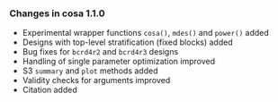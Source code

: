 ### Changes in cosa 1.1.0
 - Experimental wrapper functions `cosa()`, `mdes()` and `power()` added
 - Designs with top-level stratification (fixed blocks) added
 - Bug fixes for `bcrd4r2` and `bcrd4r3` designs
 - Handling of single parameter optimization improved
 - S3 `summary` and `plot` methods added
 - Validity checks for arguments improved
 - Citation added
 
 
